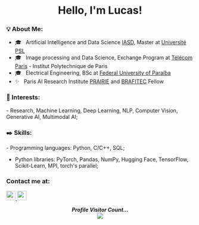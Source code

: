 <h1 align="center">
  Hello, I'm Lucas!
</h1>

<div>
  
<div align="left"> 
  <h3> <strong>💡 About Me: </strong></h3>
  
  - 🎓 &nbsp; Artificial Intelligence and Data Science [IASD](https://www.masteriasd.eu/), Master at [Université PSL](https://psl.eu/en)
  - 🎓 &nbsp; Image processing and Data Science, Exchange Program at [Télécom Paris](https://www.telecom-paris.fr/en/home) - Institut Polytechnique de Paris 
  - 🎓 &nbsp; Electrical Engineering, BSc at [Federal University of Paraíba](https://www.ufpb.br)
  - ✨ &nbsp; Paris AI Research Institute [PRAIRIE](https://prairie-institute.fr/) and [BRAFITEC](https://www.gov.br/capes/en/access-to-information/actions-and-programs/scholarships-and-students/international-cooperation-programs/france/capes-brafitec) Fellow
</div>

<div align="left"> 
  <h3><strong> 🧠 Interests: </strong></h3>
  - Research, Machine Learning, Deep Learning, NLP, Computer Vision, Generative AI, Multimodal AI;
</div>  
<div align="left"> 
  <h3><strong> ✒️ Skills: </strong></h3>
  - Programming languages: Python, C/C++, SQL; 
  
  - Python libraries: PyTorch, Pandas, NumPy, Hugging Face, TensorFlow, Scikit-Learn, MPI, torch's parallel;
</div>
</div>

<div align="left"> 
  <h3><strong> Contact me at: </strong></h3>
  <a href="https://www.linkedin.com/in/lucaspfer/">
    <img height="25" src="https://cdn2.iconfinder.com/data/icons/social-icon-3/512/social_style_3_in-306.png"/>
  </a>
  <a href="mailto:lucaspefernandes@gmail.com">
    <img height="25" src="https://cdn4.iconfinder.com/data/icons/social-media-logos-6/512/112-gmail_email_mail-256.png"/>
  </a>
</div>

<p align="center"> 
  <i><b>Profile Visitor Count...</b></i><br>
  <img src="https://profile-counter.glitch.me/lucaspfernandes/count.svg" />
</p>

